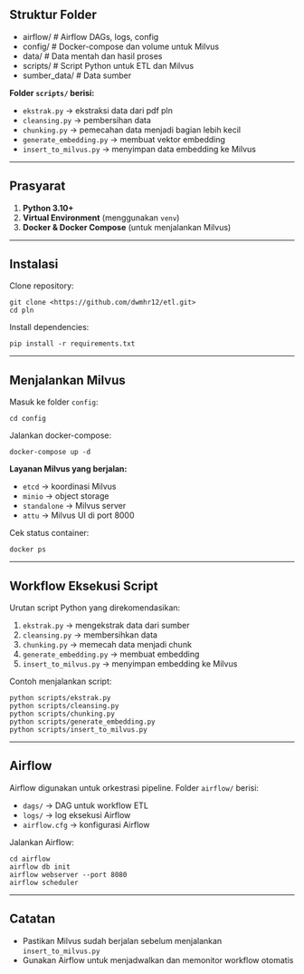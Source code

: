 
## Struktur Folder

- airflow/          # Airflow DAGs, logs, config
- config/           # Docker-compose dan volume untuk Milvus
- data/             # Data mentah dan hasil proses
- scripts/          # Script Python untuk ETL dan Milvus
- sumber_data/      # Data sumber

**Folder `scripts/` berisi:**

- `ekstrak.py` → ekstraksi data dari pdf pln
- `cleansing.py` → pembersihan data 
- `chunking.py` → pemecahan data menjadi bagian lebih kecil  
- `generate_embedding.py` → membuat vektor embedding  
- `insert_to_milvus.py` → menyimpan data embedding ke Milvus  
---

## Prasyarat

1. **Python 3.10+**  
2. **Virtual Environment** (menggunakan `venv`)  
3. **Docker & Docker Compose** (untuk menjalankan Milvus)  

---

## Instalasi

Clone repository:

    git clone <https://github.com/dwmhr12/etl.git>
    cd pln
    
Install dependencies:

    pip install -r requirements.txt

---

## Menjalankan Milvus

Masuk ke folder `config`:

    cd config

Jalankan docker-compose:

    docker-compose up -d

**Layanan Milvus yang berjalan:**

- `etcd` → koordinasi Milvus  
- `minio` → object storage  
- `standalone` → Milvus server  
- `attu` → Milvus UI di port 8000  

Cek status container:

    docker ps

---

## Workflow Eksekusi Script

Urutan script Python yang direkomendasikan:

1. `ekstrak.py` → mengekstrak data dari sumber  
2. `cleansing.py` → membersihkan data  
3. `chunking.py` → memecah data menjadi chunk  
4. `generate_embedding.py` → membuat embedding  
5. `insert_to_milvus.py` → menyimpan embedding ke Milvus  

Contoh menjalankan script:

    python scripts/ekstrak.py
    python scripts/cleansing.py
    python scripts/chunking.py
    python scripts/generate_embedding.py
    python scripts/insert_to_milvus.py

---

## Airflow

Airflow digunakan untuk orkestrasi pipeline. Folder `airflow/` berisi:

- `dags/` → DAG untuk workflow ETL  
- `logs/` → log eksekusi Airflow  
- `airflow.cfg` → konfigurasi Airflow  

Jalankan Airflow:

    cd airflow
    airflow db init
    airflow webserver --port 8080
    airflow scheduler

---

## Catatan 
- Pastikan Milvus sudah berjalan sebelum menjalankan `insert_to_milvus.py`  
- Gunakan Airflow untuk menjadwalkan dan memonitor workflow otomatis
